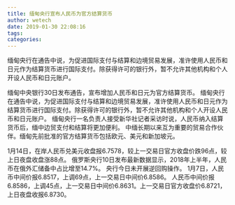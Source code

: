 ```yaml
---
title: 缅甸央行宣布人民币为官方结算货币
author: wetech
date: 2019-01-30 22:08:16
tags: 
categories: 
---
```

缅甸央行在通告中说，为促进国际支付与结算和边境贸易发展，准许使用人民币和日元作为结算货币进行国际支付。除获得许可的银行外，暂不允许其他机构和个人开设人民币和日元账户。
<!-- more -->
缅甸中央银行30日发布通告，宣布增加人民币和日元为官方结算货币。
缅甸央行在通告中说，为促进国际支付与结算和边境贸易发展，准许使用人民币和日元作为结算货币进行国际支付。除获得许可的银行外，暂不允许其他机构和个人开设人民币和日元账户。
缅甸央行一名负责人接受新华社记者采访时说，人民币纳入结算货币后，缅中边贸支付和结算将更加便利。
中缅长期以来互为重要的贸易合作伙伴。缅甸先前批准的官方结算货币包括欧元、美元和新加坡元。
 
 
1月14日，在岸人民币兑美元收盘报6.7578，较上一交易日官方收盘价跌96点，较上日夜盘收盘涨88点。
俄罗斯央行10日发布最新数据显示，2018年上半年，人民币在俄外汇储备中占比增至14.7%。
央行今日未开展逆回购操作。
1月7日，人民币中间价报6.8517，上调69点，上一交易日中间价6.8586。
人民币中间价报6.8586，上调45点，上一交易日中间价6.8631。上一交易日官方收盘价6.8721，上日夜盘收报6.8730。

